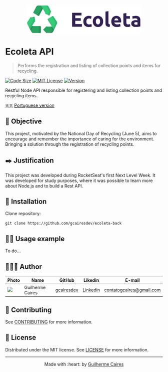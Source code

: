 <p align="center">
    <img src=".github/img/logo.svg"></img>
</p>

# Ecoleta API
> Performs the registration and listing of collection points and items for recycling.

[![Code Size][code-size]][code-url]
[![MIT License][MIT-license]][MIT-url]
[![Version][version]][version-url]

Restful Node API responsible for registering and listing collection points and recycling items.

🇧🇷 [Portuguese version](./.github/README-PT-BR.md)

## :dart: Objective

This project, motivated by the National Day of Recycling (June 5), aims to encourage and remember the importance of caring for the environment.  Bringing a solution through the registration of recycling points.

## :black_nib: Justification

This project was developed during RocketSeat's first Next Level Week.  It was developed for study purposes, where it was possible to learn more about Node.js and to build a Rest API.

## :construction_worker: Installation

Clone repository:

```git
git clone https://github.com/gcairesdev/ecoleta-back
```

## 👨‍🏫 Usage example

To do...

## 👨🏼‍💻 Author

Photo | Name | GitHub | Likedin | E-mail
---- | ---- | ------ | ------- | ------
<img src="https://avatars1.githubusercontent.com/u/54117888?s=460&u=aa7d6143c4e1fdab1ffa6e5fd5ebfe64572f2eae&v=4" width="100px"> | Guilherme Caires | [gcairesdev](https://github.com/gcairesdev) | [Linkedin](https://linkedin.com/in/guilherme-caires/) | contatogcaires@gmail.com

## 🤝 Contributing

See [CONTRIBUTING](.github/CONTRIBUTING.md) for more information.

## :page_facing_up: License

Distributed under the MIT license. See [LICENSE](.github/LICENSE.md) for more information.

---

<p align="center">
    Made with :heart: by <a href="https://github.com/gcairesdev">Guilherme Caires</a>
</p>

<!-- Markdown link & img dfn's -->
[code-size]: https://img.shields.io/github/languages/code-size/gcairesdev/ecoleta-back
[code-url]: https://github.com/gcairesdev/ecoleta-back

[MIT-license]: https://img.shields.io/github/license/gcairesdev/ecoleta-back
[MIT-url]: https://github.com/gcairesdev/ecoleta-back/blob/master/LICENSE.md

[version]: https://img.shields.io/github/v/release/gcairesdev/ecoleta-back?include_prereleases
[version-url]: https://github.com/gcairesdev/ecoleta-back